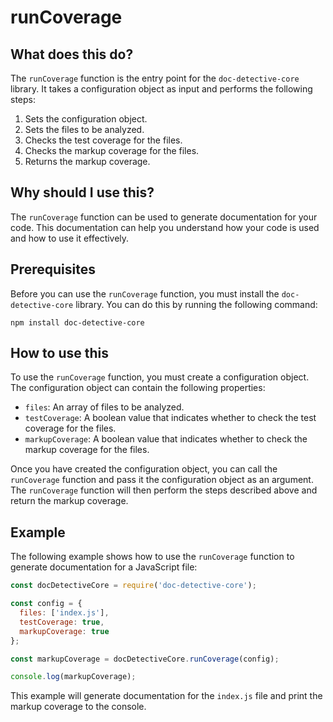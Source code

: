 
  
   # **runCoverage**

## What does this do?

The `runCoverage` function is the entry point for the `doc-detective-core` library. It takes a configuration object as input and performs the following steps:

1. Sets the configuration object.
2. Sets the files to be analyzed.
3. Checks the test coverage for the files.
4. Checks the markup coverage for the files.
5. Returns the markup coverage.

## Why should I use this?

The `runCoverage` function can be used to generate documentation for your code. This documentation can help you understand how your code is used and how to use it effectively.

## Prerequisites

Before you can use the `runCoverage` function, you must install the `doc-detective-core` library. You can do this by running the following command:

```
npm install doc-detective-core
```

## How to use this

To use the `runCoverage` function, you must create a configuration object. The configuration object can contain the following properties:

* `files`: An array of files to be analyzed.
* `testCoverage`: A boolean value that indicates whether to check the test coverage for the files.
* `markupCoverage`: A boolean value that indicates whether to check the markup coverage for the files.

Once you have created the configuration object, you can call the `runCoverage` function and pass it the configuration object as an argument. The `runCoverage` function will then perform the steps described above and return the markup coverage.

## Example

The following example shows how to use the `runCoverage` function to generate documentation for a JavaScript file:

```javascript
const docDetectiveCore = require('doc-detective-core');

const config = {
  files: ['index.js'],
  testCoverage: true,
  markupCoverage: true
};

const markupCoverage = docDetectiveCore.runCoverage(config);

console.log(markupCoverage);
```

This example will generate documentation for the `index.js` file and print the markup coverage to the console.
  
  